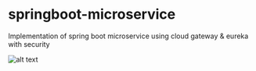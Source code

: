 # springboot-microservice
 Implementation of spring boot microservice using cloud gateway & eureka with security


![alt text]([http://url/to/img.png](https://github.com/awankkaley/springboot-microservice/blob/main/eureka.png))
